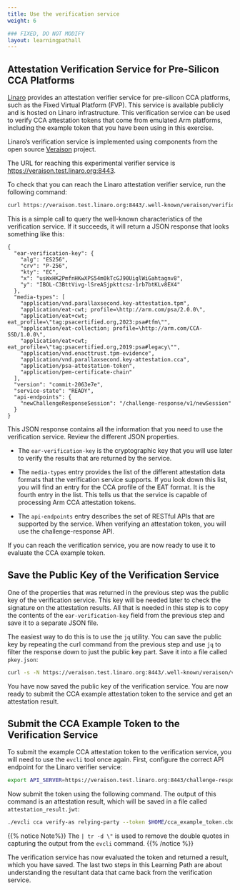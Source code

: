 ```yaml
---
title: Use the verification service
weight: 6

### FIXED, DO NOT MODIFY
layout: learningpathall
---
```


## Attestation Verification Service for Pre-Silicon CCA Platforms
[Linaro](https://www.linaro.org/) provides an attestation verifier service for pre-silicon CCA platforms, such as the Fixed Virtual Platform (FVP). This service is available publicly and is hosted on Linaro infrastructure. This verification service can be used to verify CCA attestation tokens that come from emulated Arm platforms, including the example token that you have been using in this exercise.

Linaro’s verification service is implemented using components from the open source [Veraison](https://github.com/veraison) project.

The URL for reaching this experimental verifier service is https://veraison.test.linaro.org:8443.

To check that you can reach the Linaro attestation verifier service, run the following command:

```bash
curl https://veraison.test.linaro.org:8443/.well-known/veraison/verification
```

This is a simple call to query the well-known characteristics of the verification service. If it succeeds, it will return a JSON response that looks something like this:

```output
{
  "ear-verification-key": {
    "alg": "ES256",
    "crv": "P-256",
    "kty": "EC",
    "x": "usWxHK2PmfnHKwXPS54m0kTcGJ90UiglWiGahtagnv8",
    "y": "IBOL-C3BttVivg-lSreASjpkttcsz-1rb7btKLv8EX4"
  },
  "media-types": [
    "application/vnd.parallaxsecond.key-attestation.tpm",
    "application/eat-cwt; profile=\http://arm.com/psa/2.0.0\",
    "application/eat+cwt; eat_profile=\"tag:psacertified.org,2023:psa#tfm\"",
    "application/eat-collection; profile=\http://arm.com/CCA-SSD/1.0.0\",
    "application/eat+cwt; eat_profile=\"tag:psacertified.org,2019:psa#legacy\"",
    "application/vnd.enacttrust.tpm-evidence",
    "application/vnd.parallaxsecond.key-attestation.cca",
    "application/psa-attestation-token",
    "application/pem-certificate-chain"
  ],
  "version": "commit-2063e7e",
  "service-state": "READY",
  "api-endpoints": {
    "newChallengeResponseSession": "/challenge-response/v1/newSession"
  }
}
```

This JSON response contains all the information that you need to use the verification service. Review the different JSON properties.

- The `ear-verification-key` is the cryptographic key that you will use later to verify the results that are returned by the service.

- The `media-types` entry provides the list of the different attestation data formats that the verification service supports. If you look down this list, you will find an entry for the CCA profile of the EAT format. It is the fourth entry in the list. This tells us that the service is capable of processing Arm CCA attestation tokens.

- The `api-endpoints` entry describes the set of RESTful APIs that are supported by the service. When verifying an attestation token, you will use the challenge-response API.

If you can reach the verification service, you are now ready to use it to evaluate the CCA example token.

## Save the Public Key of the Verification Service

One of the properties that was returned in the previous step was the public key of the verification service. This key will be needed later to check the signature on the attestation results. All that is needed in this step is to copy the contents of the `ear-verification-key` field from the previous step and save it to a separate JSON file.

The easiest way to do this is to use the `jq` utility. 
You can save the public key by repeating the curl command from the previous step and use `jq` to filter the response down to just the public key part. Save it into a file called `pkey.json`:

```bash
curl -s -N https://veraison.test.linaro.org:8443/.well-known/veraison/verification | jq '."ear-verification-key"' > $HOME/pkey.json
```
You have now saved the public key of the verification service. You are now ready to submit the CCA example attestation token to the service and get an attestation result.

## Submit the CCA Example Token to the Verification Service
To submit the example CCA attestation token to the verification service, you will need to use the `evcli` tool once again. First, configure the correct API endpoint for the Linaro verifier service:

```bash
export API_SERVER=https://veraison.test.linaro.org:8443/challenge-response/v1/newSession
```

Now submit the token using the following command. The output of this command is an attestation result, which will be saved in a file called `attestation_result.jwt`:

```bash
./evcli cca verify-as relying-party --token $HOME/cca_example_token.cbor | tr -d \" > $HOME/attestation_result.jwt
```

{{% notice Note%}}
The `| tr -d \"` is used to remove the double quotes in capturing the output from the `evcli` command.
{{% /notice %}}

The verification service has now evaluated the token and returned a result, which you have saved.
The last two steps in this Learning Path are about understanding the resultant data that came back from the verification service.
